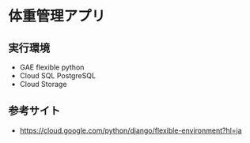 # 体重管理アプリ

## 実行環境
- GAE flexible python
- Cloud SQL PostgreSQL
- Cloud Storage

## 参考サイト
- https://cloud.google.com/python/django/flexible-environment?hl=ja

